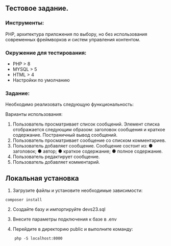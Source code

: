 ## Тестовое задание.

### Инструменты:
PHP, архитектура приложения по выбору, но без использования современных фреймворков и
систем управления контентом.

### Окружение для тестирования:
- PHP > 8
- MYSQL > 5
- HTML > 4
- Настройки по умолчанию

### Задание:
Необходимо реализовать следующую функциональность:

Варианты использования:
1. Пользователь просматривает список сообщений. Элемент списка отображается
   следующим образом: заголовок сообщения и краткое содержание. Постраничный вывод
   сообщений.
2. Пользователь просматривает сообщение со списком комментариев.
3. Пользователь добавляет сообщение. Сообщение состоит из:
   ● заголовок;
   ● автор;
   ● краткое содержание;
   ● полное содержание.
4. Пользователь редактирует сообщение.
5. Пользователь добавляет комментарий.

## Локальная установка

1. Загрузите файлы и установите необходимые зависимости:

```angular2html
composer install
```
2. Создайте базу и импортируйте devs23.sql

3. Внесите параметры подключения к базе в .env

4. Перейдите в директорию public и выполните команду:

```
    php -S localhost:8000
```

